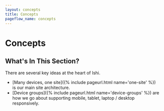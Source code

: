 ```yaml
---
layout: concepts
title: Concepts
pageflow_name: concepts
---
```


# Concepts

## What's In This Section?

There are several key ideas at the heart of Ishi.

* [Many devices, one site]({% include pageurl.html name='one-site' %}) is our main site architecture.
* [Device groups]({% include pageurl.html name='device-groups' %}) are how we go about supporting mobile, tablet, laptop / desktop responsively.
